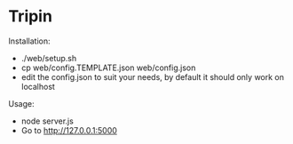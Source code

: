 Tripin
======

Installation: 
  * ./web/setup.sh
  * cp web/config.TEMPLATE.json web/config.json
  * edit the config.json to suit your needs, by default it should only work on localhost

Usage:
  * node server.js
  * Go to http://127.0.0.1:5000

